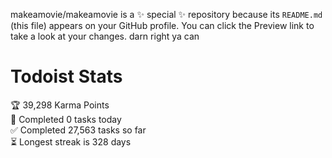 makeamovie/makeamovie is a ✨ special ✨ repository because its `README.md` (this file) appears on your GitHub profile.
You can click the Preview link to take a look at your changes. darn right ya can

# Todoist Stats

<!-- TODO-IST:START -->
🏆  39,298 Karma Points           
🌸  Completed 0 tasks today           
✅  Completed 27,563 tasks so far           
⏳  Longest streak is 328 days
<!-- TODO-IST:END -->